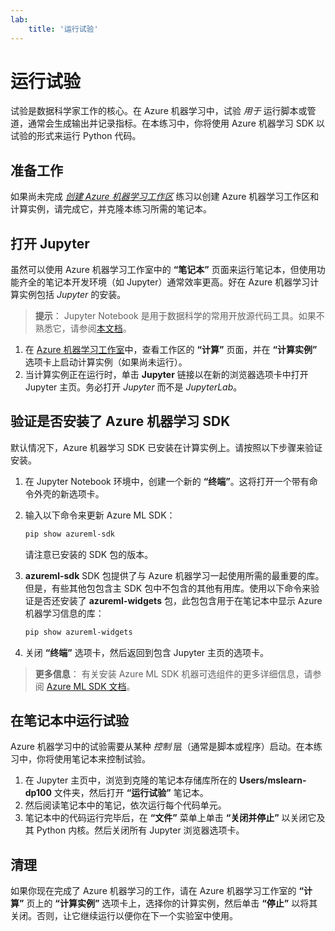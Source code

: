 ```yaml
---
lab:
    title: '运行试验'
---
```

# 运行试验

试验是数据科学家工作的核心。在 Azure 机器学习中，试验 *用于* 运行脚本或管道，通常会生成输出并记录指标。在本练习中，你将使用 Azure 机器学习 SDK 以试验的形式来运行 Python 代码。

## 准备工作

如果尚未完成 *[创建 Azure 机器学习工作区](01-create-a-workspace.md)* 练习以创建 Azure 机器学习工作区和计算实例，请完成它，并克隆本练习所需的笔记本。

## 打开 Jupyter

虽然可以使用 Azure 机器学习工作室中的 **“笔记本”** 页面来运行笔记本，但使用功能齐全的笔记本开发环境（如 Jupyter）通常效率更高。好在 Azure 机器学习计算实例包括 *Jupyter* 的安装。

> **提示**： Jupyter Notebook 是用于数据科学的常用开放源代码工具。如果不熟悉它，请参阅[本文档](https://jupyter-notebook.readthedocs.io/en/stable/notebook.html)。

1. 在 [Azure 机器学习工作室](https://ml.azure.com)中，查看工作区的 **“计算”** 页面，并在 **“计算实例”** 选项卡上启动计算实例（如果尚未运行）。
2. 当计算实例正在运行时，单击 **Jupyter** 链接以在新的浏览器选项卡中打开 Jupyter 主页。务必打开 *Jupyter* 而不是 *JupyterLab*。

## 验证是否安装了 Azure 机器学习 SDK

默认情况下，Azure 机器学习 SDK 已安装在计算实例上。请按照以下步骤来验证安装。

1. 在 Jupyter Notebook 环境中，创建一个新的 **“终端”**。这将打开一个带有命令外壳的新选项卡。
2. 输入以下命令来更新 Azure ML SDK：

    ```bash
    pip show azureml-sdk
    ```

    请注意已安装的 SDK 包的版本。

3. **azureml-sdk** SDK 包提供了与 Azure 机器学习一起使用所需的最重要的库。但是，有些其他包包含主 SDK 包中不包含的其他有用库。使用以下命令来验证是否还安装了 **azureml-widgets** 包，此包包含用于在笔记本中显示 Azure 机器学习信息的库：

    ```bash
    pip show azureml-widgets
    ```

4. 关闭 **“终端”** 选项卡，然后返回到包含 Jupyter 主页的选项卡。

> **更多信息**： 有关安装 Azure ML SDK 机器可选组件的更多详细信息，请参阅 [Azure ML SDK 文档](https://docs.microsoft.com/python/api/overview/azure/ml/install?view=azure-ml-py)。

## 在笔记本中运行试验

Azure 机器学习中的试验需要从某种 *控制* 层（通常是脚本或程序）启动。在本练习中，你将使用笔记本来控制试验。

1. 在 Jupyter 主页中，浏览到克隆的笔记本存储库所在的 **Users/mslearn-dp100** 文件夹，然后打开 **“运行试验”** 笔记本。
2. 然后阅读笔记本中的笔记，依次运行每个代码单元。
3. 笔记本中的代码运行完毕后，在 **“文件”** 菜单上单击 **“关闭并停止”** 以关闭它及其 Python 内核。然后关闭所有 Jupyter 浏览器选项卡。

## 清理

如果你现在完成了 Azure 机器学习的工作，请在 Azure 机器学习工作室的 **“计算”** 页上的 **“计算实例”** 选项卡上，选择你的计算实例，然后单击 **“停止”** 以将其关闭。否则，让它继续运行以便你在下一个实验室中使用。

